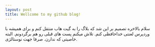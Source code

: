 ```yaml
---
layout: post
title: Wellcome to my github blog!
---
```

سلام
بالاخره تصمیم بر این شد که بلاگ را به گیت هاب منتقل کنم و برای همیشه با وردپرس لعنتی خداحافظی کنم. 
تلاش میکنم پست های قبلی رو هم برگردونم. البته خاصیتی که ندارن. صرفا جهت نوستالژی.
